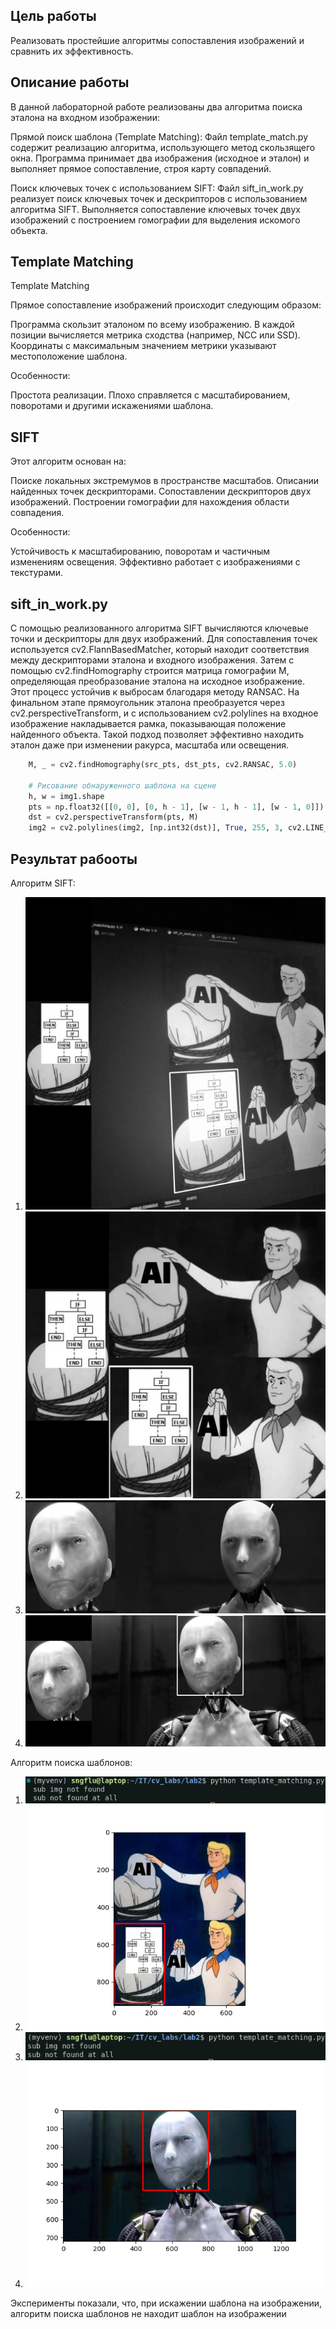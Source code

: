 ## Цель работы

Реализовать простейшие алгоритмы сопоставления изображений и сравнить их эффективность.

## Описание работы
В данной лабораторной работе реализованы два алгоритма поиска эталона на входном изображении:

Прямой поиск шаблона (Template Matching):
Файл template_match.py содержит реализацию алгоритма, использующего метод скользящего окна.
Программа принимает два изображения (исходное и эталон) и выполняет прямое сопоставление, строя карту совпадений.

Поиск ключевых точек с использованием SIFT:
Файл sift_in_work.py реализует поиск ключевых точек и дескрипторов с использованием алгоритма SIFT.
Выполняется сопоставление ключевых точек двух изображений с построением гомографии для выделения искомого объекта.

## Template Matching

Template Matching

Прямое сопоставление изображений происходит следующим образом:

Программа скользит эталоном по всему изображению.
В каждой позиции вычисляется метрика сходства (например, NCC или SSD).
Координаты с максимальным значением метрики указывают местоположение шаблона.

Особенности:

Простота реализации.
Плохо справляется с масштабированием, поворотами и другими искажениями шаблона.

## SIFT

Этот алгоритм основан на:

Поиске локальных экстремумов в пространстве масштабов.
Описании найденных точек дескрипторами.
Сопоставлении дескрипторов двух изображений.
Построении гомографии для нахождения области совпадения.

Особенности:

Устойчивость к масштабированию, поворотам и частичным изменениям освещения.
Эффективно работает с изображениями с текстурами.

## sift_in_work.py

С помощью реализованного алгоритма SIFT вычисляются ключевые точки и дескрипторы для двух изображений. Для сопоставления точек используется cv2.FlannBasedMatcher, который находит соответствия между дескрипторами эталона и входного изображения. Затем с помощью cv2.findHomography строится матрица гомографии M, определяющая преобразование эталона на исходное изображение. Этот процесс устойчив к выбросам благодаря методу RANSAC.
На финальном этапе прямоугольник эталона преобразуется через cv2.perspectiveTransform, и с использованием cv2.polylines на входное изображение накладывается рамка, показывающая положение найденного объекта. Такой подход позволяет эффективно находить эталон даже при изменении ракурса, масштаба или освещения.
```python
	M, _ = cv2.findHomography(src_pts, dst_pts, cv2.RANSAC, 5.0)

    # Рисование обнаруженного шаблона на сцене
    h, w = img1.shape
    pts = np.float32([[0, 0], [0, h - 1], [w - 1, h - 1], [w - 1, 0]]).reshape(-1, 1, 2)
    dst = cv2.perspectiveTransform(pts, M)
    img2 = cv2.polylines(img2, [np.int32(dst)], True, 255, 3, cv2.LINE_AA)
```

## Результат рабооты

Алгоритм SIFT:
1. ![plot](./sift_results/pic1_sift__camera_result.jpg)
2. ![plot](./sift_results/pic1_sift_result.jpg)
3. ![plot](./sift_results/pic4_sift_camera_result.jpg)
4. ![plot](./sift_results/pic4_sift_result.jpg)

Алгоритм поиска шаблонов:
1. ![plot](./tm_results/pic1_tm_camera_result.jpg)
2. ![plot](./tm_results/pic1_tm_result.png)
3. ![plot](./tm_results/pic4_tm_camera_result.png)
4. ![plot](./tm_results/pic4_tm_results_.png)

Эксперименты показали, что, при искажении шаблона на изображении, алгоритм поиска шаблонов не находит шаблон на изображении 
